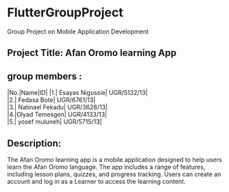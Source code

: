 # FlutterGroupProject
Group Project on Mobile Application Development <br/>
## Project Title: Afan Oromo learning App
## group members :<br/>
|No.|Name|ID|
|1.| Esayas Nigussie| UGR/5132/13|<br/>
|2.| Fedasa Bote| UGR/6761/13|<br/>
|3.| Natinael Fekadu| UGR/3628/13|<br/>
|4.|Olyad Temesgen| UGR/4133/13|<br/>
|5.| yosef muluneh| UGR/5715/13|<br/>

## Description: <br/>
The Afan Oromo learning app is a mobile application designed to help users learn the Afan Oromo language. 
The app includes a range of features, including lesson plans, quizzes, and progress tracking. Users can create an account and log in
as a Learner to access the learning content.

